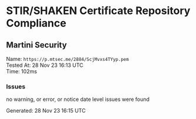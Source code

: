 # STIR/SHAKEN Certificate Repository Compliance

## Martini Security

Name: `https://p.mtsec.me/2884/ScjMvxs4TYyp.pem`\
Tested At: 28 Nov 23 16:13 UTC\
Time: 102ms

### Issues

no warning, or error, or notice date level issues were found

Generated: 28 Nov 23 16:15 UTC